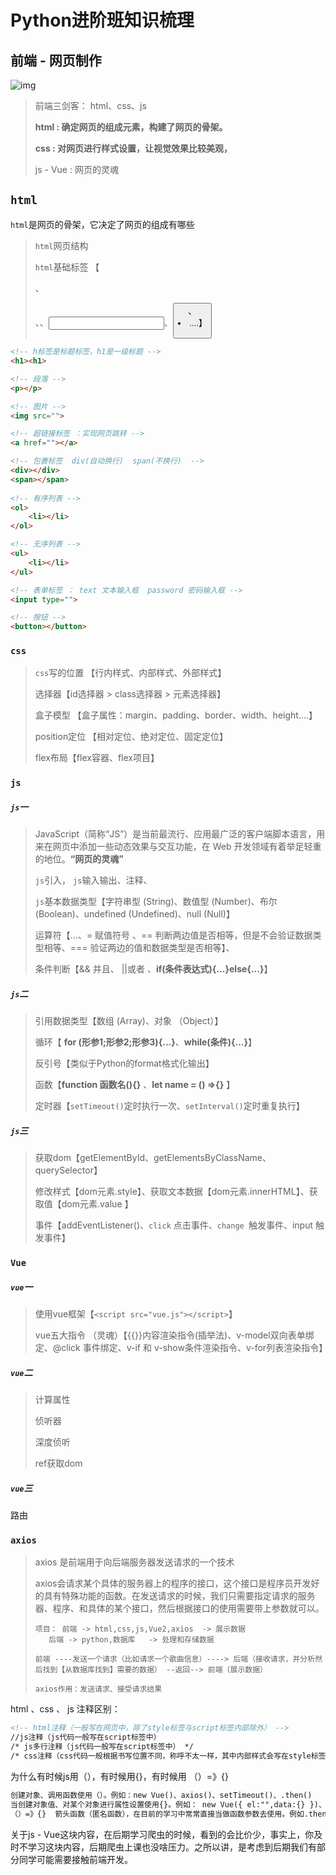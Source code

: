 # Python进阶班知识梳理



## 前端 - 网页制作

![img](https://img.zcool.cn/community/01feb35ae1805fa801214a610ab685.jpg@800w_1l_2o_100sh.jpg)

> 前端三剑客： html、css、js
>
> **html   :   确定网页的组成元素，构建了网页的骨架。**
>
> **css :  对网页进行样式设置，让视觉效果比较美观，**
>
> js - Vue  :  网页的灵魂



## `html`

`html`是网页的骨架，它决定了网页的组成有哪些

> `html`网页结构
>
> `html`基础标签 【<p>、<div>、<span>、<input>、<button>、<li>....】

```html
<!-- h标签是标题标签，h1是一级标题 -->
<h1><h1> 

<!-- 段落 -->
<p></p>		

<!-- 图片 -->
<img src="">   

<!-- 超链接标签 ：实现网页跳转 -->
<a href=""></a>		

<!-- 包裹标签  div(自动换行)  span(不换行)  -->
<div></div>   
<span></span>    
  
<!-- 有序列表 -->    
<ol>         
    <li></li>  
</ol>

<!-- 无序列表 -->
<ul>      
    <li></li>  
</ul>

<!-- 表单标签 ： text 文本输入框  password 密码输入框 -->
<input type="">     

<!-- 按钮 -->    
<button></button>      
```

### `css`

> `css`写的位置 【行内样式、内部样式、外部样式】
>
> 选择器【id选择器 > class选择器 > 元素选择器】
>
> 盒子模型 【盒子属性：margin、padding、border、width、height....】
>
> position定位 【相对定位、绝对定位、固定定位】
>
> flex布局【flex容器、flex项目】

### `js`

##### `js`一

> JavaScript（简称“JS”）是当前最流行、应用最广泛的客户端脚本语言，用来在网页中添加一些动态效果与交互功能，在 Web 开发领域有着举足轻重的地位。**“网页的灵魂”**
>
> `js`引入， `js`输入输出、注释、
>
> `js`基本数据类型【字符串型 (String)、数值型 (Number)、布尔 (Boolean)、undefined (Undefined)、null (Null)】
>
> 运算符【...、= 赋值符号 、== 判断两边值是否相等，但是不会验证数据类型相等、=== 验证两边的值和数据类型是否相等】、
>
> 条件判断【&& 并且、 ||或者 、**if(条件表达式){...}else{...}**】

##### `js`二

> 引用数据类型【数组 (Array)、对象 （Object）】
>
> 循环【 **for (形参1;形参2;形参3){...}**、**while(条件){...}**】
>
> 反引号【类似于Python的format格式化输出】
>
> 函数【**function 函数名(){}** 、**let name = () =>{}** 】
>
> 定时器【`setTimeout()`定时执行一次、`setInterval()`定时重复执行】

##### `js`三

> 获取dom【getElementById、getElementsByClassName、querySelector】
>
> 修改样式【dom元素.style】、获取文本数据【dom元素.innerHTML】、获取值【dom元素.value 】
>
> 事件【addEventListener()、`click` 点击事件、`change `触发事件、input 触发事件】

### `Vue`

##### `vue`一

> 使用vue框架【`<script src="vue.js"></script>`】
>
> vue五大指令 （灵魂）【{{}}内容渲染指令(插举法)、v-model双向表单绑定、@click 事件绑定、v-if 和 v-show条件渲染指令、v-for列表渲染指令】

##### `vue`二

> 计算属性
>
> 侦听器
>
> 深度侦听
>
> ref获取dom

##### `vue`三

路由

### `axios`

> axios 是前端用于向后端服务器发送请求的一个技术
>
> axios会请求某个具体的服务器上的程序的接口，这个接口是程序员开发好的具有特殊功能的函数。在发送请求的时候，我们只需要指定请求的服务器、程序、和具体的某个接口，然后根据接口的使用需要带上参数就可以。
>
> ```
> 项目： 前端 -> html,css,js,Vue2,axios  -> 展示数据
>    后端 -> python,数据库   -> 处理和存储数据
> 
> 前端 ----发送一个请求（比如请求一个歌曲信息）----> 后端（接收请求，并分析然后找到【从数据库找到】需要的数据） --返回--> 前端（展示数据）  
> 
> axios作用：发送请求、接受请求结果
> ```

html 、css 、 js 注释区别：

```html
<!-- html注释（一般写在网页中，除了style标签与script标签内部除外） -->
//js注释（js代码一般写在script标签中）
/* js多行注释（js代码一般写在script标签中） */ 
/* css注释（css代码一般根据书写位置不同，称呼不太一样，其中内部样式会写在style标签中，行内样式会写在style属性中，外部样式直接写css文件中） */ 
```

为什么有时候js用（），有时候用{}，有时候用 （）=》{}

```html
创建对象、调用函数使用（）。例如：new Vue()、axios()、setTimeout()、.then()
当创建对象值、对某个对象进行属性设置使用{}。例如： new Vue({ el:"",data:{} })、axios({method:""url:""})
（）=》{}  箭头函数（匿名函数），在目前的学习中常常直接当做函数参数去使用。例如.then((res)=>{})、setTimeout(()=>{},时间)
```

关于js - Vue这块内容，在后期学习爬虫的时候，看到的会比价少，事实上，你及时不学习这块内容，后期爬虫上课也没啥压力。之所以讲，是考虑到后期我们有部分同学可能需要接触前端开发。
